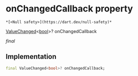 


# onChangedCallback property




    *[<Null safety>](https://dart.dev/null-safety)*


[ValueChanged](https://api.flutter.dev/flutter/foundation/ValueChanged.html)&lt;[bool](https://api.flutter.dev/flutter/dart-core/bool-class.html)>? onChangedCallback
  
_final_






## Implementation

```dart
final ValueChanged<bool>? onChangedCallback;


```







